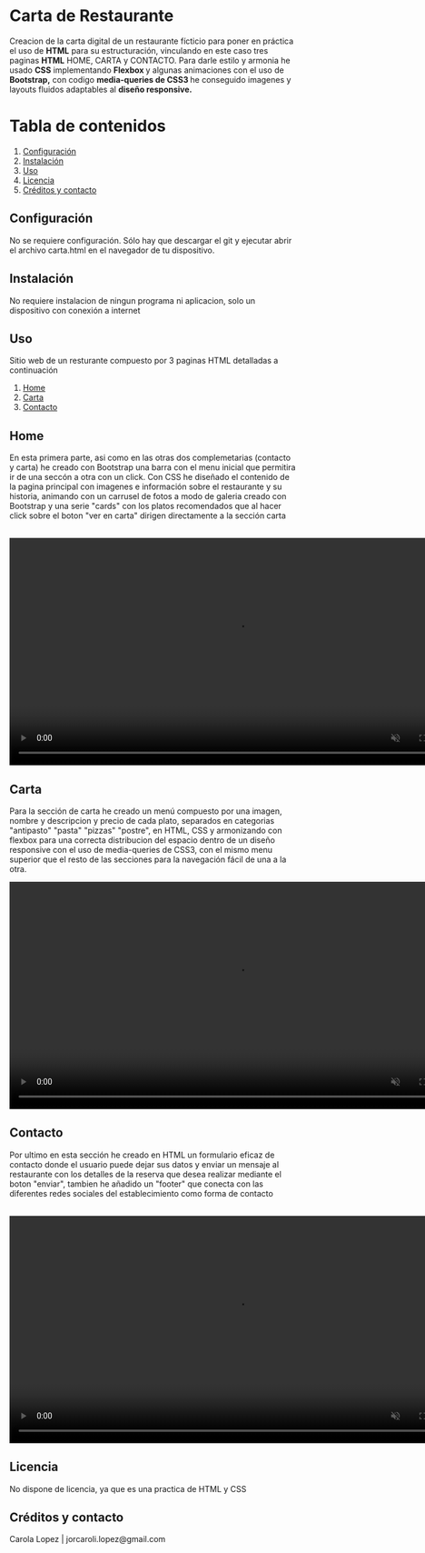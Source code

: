 <h1>Carta de Restaurante</h1>
<p>Creacion de la carta digital de un restaurante fícticio para poner en práctica el uso de <strong>HTML</strong> para su estructuración, vinculando en este caso tres paginas <strong>HTML</strong> HOME, CARTA y CONTACTO. Para darle estilo y armonia he usado <strong>CSS</strong> implementando <strong> Flexbox </strong> y algunas animaciones con el uso de <strong> Bootstrap,</strong> con codigo <strong> media-queries de CSS3 </strong> he conseguido imagenes y layouts fluidos adaptables al <strong>diseño responsive.</strong>



<h1>Tabla de contenidos</h1>

<ol>
    <li><a href="#configuracion">Configuración</a></li>
    <li><a href="#instalacion">Instalación</a></li>
    <li><a href="#uso">Uso</a></li>
    <li><a href="#licencia">Licencia</a></li>
    <li><a href="#creditos">Créditos y contacto</a></li>
</ol>

<section id="configuracion">
<h2>Configuración</h2>
<p>No se requiere configuración. Sólo hay que descargar el git y ejecutar abrir el archivo carta.html en el navegador de tu dispositivo.
</p>
</section>

<section id="instalacion">
<h2>Instalación</h2>
<p>No requiere instalacion de ningun programa ni aplicacion, solo un dispositivo con conexión a internet</p>
</section>

<section id="uso">
<h2>Uso</h2>
Sitio web de un resturante compuesto por 3 paginas HTML detalladas a continuación
<ol>
    <li><a href="#home">Home</a></li>
    <li><a href="#carta">Carta</a></li>
    <li><a href="#contacto">Contacto</a></li>
</ol> 

<section id="home">
<h2>Home</h2>
<p>En esta primera parte, asi como en las otras dos complemetarias (contacto y carta) he creado con Bootstrap una barra con el menu inicial que permitira ir de una seccón a otra con un click.
Con CSS he diseñado el contenido de la pagina principal con imagenes e información sobre el restaurante y su historia, animando con un carrusel de fotos a modo de galeria creado con Bootstrap y una serie "cards"  con los platos recomendados que al hacer click sobre el boton "ver en carta" dirigen directamente a la sección carta</p> <br>
    <video width="800px" src="home.mp4" autoplay muted loop></video> <br>
</section>

<section id="carta">
<h2>Carta</h2>
<p>Para la sección de carta he creado un menú compuesto por una imagen, nombre y descripcion y precio de cada plato, separados en categorias "antipasto" "pasta" "pizzas" "postre", en HTML, CSS y armonizando con flexbox para una correcta distribucion del espacio dentro de un diseño responsive con el uso de media-queries de CSS3, con el mismo menu superior que el resto de las secciones para la navegación fácil de una a la otra.</p>
        <video width="800px" src="carta.mp4" autoplay muted loop></video> <br>
</section>

<section id="contacto">
<h2>Contacto</h2>
<p>Por ultimo en esta sección he creado en HTML un formulario eficaz de contacto donde el usuario puede dejar sus datos y enviar un mensaje al restaurante con los detalles de la reserva que desea realizar mediante el boton "enviar", tambien he añadido un "footer" que conecta con las diferentes redes sociales del establecimiento como forma de contacto</p> <br>
        <video width="800px" src="Contacto.mp4" autoplay muted loop></video> <br>
</section>

<section id="licencia">
<h2>Licencia</h2>
<p>No dispone de licencia, ya que es una practica de HTML y CSS </p>
</section>

<section id="creditos">
<h2>Créditos y contacto</h2>
<p>Carola Lopez | jorcaroli.lopez@gmail.com</p>
</section>